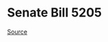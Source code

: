 # Senate Bill 5205

[Source](http://lawfilesext.leg.wa.gov/biennium/2023-24/Pdf/Bills/Senate%20Bills/5205.pdf)